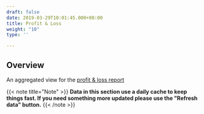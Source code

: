 ```yaml
---
draft: false
date: 2019-03-29T10:01:45.000+00:00
title: Profit & Loss
weight: "10"
type: ''

---
```

## Overview

An aggregated view for the [profit & loss report](/profit-loss/index/#)

{{< note title="Note" >}}
**Data in this section use a daily cache to keep things fast. If you need something more updated please use the "Refresh data" button.**
{{< /note >}}